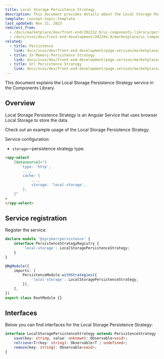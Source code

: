 ```yaml
---
title: Local Storage Persistence Strategy
description: This document provides details about the Local Storage Persistence Strategy service in the Components Library.
template: concept-topic-template
last_updated: Nov 21, 2023
redirect_from:
  - /docs/marketplace/dev/front-end/202212.0/ui-components-library/persistence/local-storage-persistence-strategy.html
  - /docs/scos/dev/front-end-development/202204.0/marketplace/ui-components-library/persistence/local-storage-persistence-strategy.html
related:
  - title: Persistence
    link: docs/scos/dev/front-end-development/page.version/marketplace/ui-components-library/persistence/persistence.html
  - title: In Memory Persistence Strategy
    link: docs/scos/dev/front-end-development/page.version/marketplace/ui-components-library/persistence/in-memory-persistence-strategy.html
  - title: Url Persistence Strategy
    link: docs/scos/dev/front-end-development/page.version/marketplace/ui-components-library/persistence/url-persistence-strategy.html
---
```


This document explains the Local Storage Persistence Strategy service in the Components Library.

## Overview

Local Storage Persistence Strategy is an Angular Service that uses browser Local Storage to store the data.

Check out an example usage of the Local Storage Persistence Strategy.

Service configuration:

- `storage`—persistence strategy type.  

```html
<spy-select
    [datasource]="{
        type: 'http',
        ...,
        cache: {
            ...,
            storage: 'local-storage',
        },
    }"
>
</spy-select>
```

## Service registration

Register the service:

```ts
declare module '@spryker/persistence' {
    interface PersistenceStrategyRegistry {
        'local-storage': LocalStoragePersistenceStrategy;
    }
}

@NgModule({
    imports: [
        PersistenceModule.withStrategies({
            'local-storage': LocalStoragePersistenceStrategy,
        }),
    ],
})
export class RootModule {}
```

## Interfaces

Below you can find interfaces for the Local Storage Persistence Strategy:

```ts
interface LocalStoragePersistenceStrategy extends PersistenceStrategy {
    save(key: string, value: unknown): Observable<void>;
    retrieve<T>(key: string): Observable<T | undefined>;
    remove(key: string): Observable<void>;
}
```
